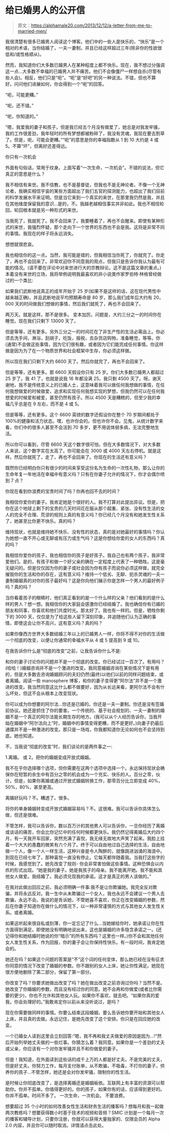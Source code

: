 # 给已婚男人的公开信

> 原文：<https://alphamale20.com/2013/12/12/a-letter-from-me-to-married-men/>

我很清楚有很多已婚男人阅读这个博客。他们中的一些人是快乐的，“快乐”是一个相对的术语，当你结婚了，一夫一妻制，并且已经这样超过三年(除非你的性欲很低和/或性格顺从)。

然而，我知道你们大多数已婚男人在某种程度上都不快乐。现在，我不想过分强调这一点...大多数不幸福的已婚男人并不痛苦。他们不会像僵尸一样想自杀(尽管有些人会)。相反，他们只是“呃”。“呃”是“好吧”的另一种说法。不错，但也不算好。问问他们进展如何，你会得到一个“呃”的回答。

“呃，可能更糟。”

“呃，还不错。”

“呃，你知道的。”

“嗯，我爱我的妻子和孩子，但是我已经五个月没有做爱了，她总是对我发牢骚，我的工作很差劲，我年轻时的所有梦想都被粉碎了，我没有灵魂，我现在要去割草了。但是，呃，可能会更糟。”“呃”的意思是你的幸福指数从 1 到 10 大约是 4 或 5。不算“坏”，但离好还差得远。

你只有一次机会

外面有句俗话，常用于纹身。上面写着“一次生命，一次机会”。不错的说法，但它真正的意思是什么？

我不相信有来世。我不信教，也不是基督徒，但我也不是无神论者。不像一个无神论者，我确实相信宇宙的某些方面超出了我们五官的探测能力，也超出了我们目前的科学发展水平来证明。但是当它来到一个真实的来世，在那里我仍然是我，并且在其他维度保留我的意识...是的，不。我越老越相信事实并非如此。我也不相信轮回，轮回根本就是另一种形式的来世。

当我死了，我就死了。我不会回来了。我要睡着了，再也不会醒来。即使有某种形式的来世，我强烈怀疑，那个走向下一个世界的东西也不会是我。这将是非常不同的事情。我现在的样子将永远消失。

想想就很悲哀。

我也相信你的这一点。当然，我可能是错的，但我相信当你死了，你就完了。你走了，再也不会回来了。非常欢迎你不同意我的观点，但我只是告诉你我认为最有可能的情况。(请不要在评论中对来世进行大的宗教辩论。这不是这篇文章的重点。)本着没有来世的立场，我将举例说明我最喜欢的非小说类作家罗伯特·林格曾经做过的一个类比:

如果我们武断地说真正的成年开始于 25 岁(如果不是这样的话，这在现代男性中越来越正确)，并且武断地说平均预期寿命是 80 岁，那么我们成年后大约有 20，000 天的时间做我们想做的事情，然后我们就死了，再也不会回来了。

两万天。就是这样。那不是很多。
变本加厉。问题是，大约三分之一的时间你在睡觉。现在我们只剩下 13000 天了。

但是等等，还有更多。另外三分之一的时间花在了非生产性的生活必需品上。你必须去洗手间，淋浴，刮胡子，吃饭，报税，去杂货店购物，准备睡觉，等等。你(通常)不会做这些事情，因为它们很有趣，或者因为它们能完成任何事情。你这样做是因为为了在一个物质世界和社会框架中生存，你必须这样做。

所以现在我们只剩下大约 6600 天了。然后你就完了，再也不会回来了。

但是等等，还有更多。那 6600 天假设你只有 25 岁。你们大多数已婚男人都超过 25 岁了。我 41 了，也就是说我 16 年都没满 25。我只剩 4500 天了。呀。谢天谢地，我不是传统意义上的已婚人士，这意味着我可以做任何我想做的事情，在任何我想做爱的时候做爱，追求和实现任何我想实现的梦想，但我仍然可以在任何我想爱的时候爱和被爱，甚至仍然有孩子。所以 4500 天是糟糕的，但至少我的幸福几乎总是在 9 左右，而不是 4 或 5。

但是等等，还有更多。这个 6600 英镑的数字还假设你在整个 70 岁期间都处于 100%的健康和活力状态。嘿，也许你会的。但也许你不会。见鬼，从统计数字来看，你们中的很多人甚至不会活到 70 多岁，更不用说体弱多病，无法完整地生活。

所以你可以看到，尽管 6600 天这个数字很可怕，但在大多数情况下，对大多数人来说，这个数字实在太高了。你可能会在 3000 或 4000 天左右停机。就是这样。然后你就死了，走了，再也不会回来了。你现在的生活还有意义吗？

既然你已经明白你只有很少的时间来享受这份名为生命的一次性礼物，那么让你的生命年复一年地活在幸福中有意义吗？只有在你妻子允许的情况下，你才会偶尔喷到 7 点？

你现在看到你浪费的宝贵时间了吗？你再也回不去的时间？

我相信你爱你的妻子。我肯定她是个很好的人。我不打算对此提出异议。但是，把你在这个地球上剩下的宝贵的几天时间花在服从那个超重、紧张、没有性生活的女人的完全不合理、荒谬的规则上真的有意义吗？你已经几个月没有和她发生性关系了，她甚至比你更不快乐。真的吗？

维持现状，也就是维持她不快乐、没有性的状态，真的是对她最好的事情吗？你认为她想一直不开心或无聊或有压力或生气吗？这是你想给你爱的女人的东西吗？真的吗？

我相信你爱你的孩子，我也相信你的孩子是好孩子。我自己也有两个孩子，我非常爱他们。是的，有孩子和做一个好父亲的确在一定程度上代表了一种牺牲。这是毫无疑问的。但是仅仅因为你的妻子或社会因为你有孩子而说你必须这样做，就完全摧毁你的生活和你的存在，这有意义吗？维持一个低劣、无聊、扼杀灵魂的一夫一妻制婚姻真的对你的孩子最好吗？这是你向他们展示你是怎样一个男人的最好例子吗？真的吗？

当你看着孩子的眼睛时，他们真正看到的是一个什么样的父亲？他们看到的是什么样的男人？想一想。我相信你的大家庭会感激你已经结婚了。我也确信你有已婚的朋友和同事，你喜欢和他们共度时光。那太好了。我也有一样的。但是，牺牲你剩下的 3000 天，仅仅是为了给这些人留下深刻印象，并追随他们认为正确的事情，即使这会让你不高兴，这有意义吗？真的吗？

如果你像西方世界大多数结婚三年以上的已婚男人一样，你将不得不对你的生活做一个彻底的改变，以便让你通常的幸福水平从 4 或 5 提高到 9 或 10。

在我告诉你什么是“彻底的改变”之前，让我告诉你什么不是:

和你的妻子讨论你的问题并不是一个彻底的改变。你已经试过一百次了。有用吗？(哈哈！)婚姻咨询并不是一个激进的改变。我同意婚姻咨询在某些情况下是有用的，但是大多数去咨询婚姻顾问的夫妇仍然(最终)以他们以前的同样问题结束，或者离婚。阅读一些 manosphere 博客，和你的妻子变得更“阿尔法”并不是一个激进的改变。我当然同意这比什么都不做要好，因为从长远来看，更阿尔法不会有什么坏处，但这不会从根本上改变现状。

你可以成为你想要的阿尔法...你还是已婚的。你还是一夫一妻制。你还是没有签婚前协议。她还是抓住了你的要害。一个传统的、基于社会规划的、一夫一妻制的婚姻不是一个真正的阿尔法能长期生存的地方。(我可以从个人经历告诉你，当我开始在婚姻中“阿尔法向上”时，婚姻中的事情变得更糟，而不是更好。)向妻子扔最后通牒并不是一种激进的改变。那只是一场戏，你我都知道你无论如何也不会坚持到底。她也知道。

不，当我说“彻底的改变”时，我们谈论的是两件事之一:

1.离婚。
或
2。把你的婚姻变成开放式婚姻。

我不在乎你选择哪个选项，但你需要在这两个选项中选择一个。永远保持现状会确保你在短暂的余生中有百分之零的机会成为一个充实、快乐的人。百分之零，伙计。但是，如果你离婚或通过开放式婚姻转换工作，那零百分比立即变成 40%，50%，80%，甚至更高。

离婚好玩吗？不。糟透了。很多。

将你的单身婚姻转变成开放式婚姻容易吗？不。这很难。我可以告诉你具体怎么做，但还是很难。

不管怎样，我可以告诉你，数以百万计的其他男人可以告诉你，一旦你经历了离婚或谈话的痛苦，你会比你记忆中的任何时候都更快乐。我仍然记得离婚后大约四个月，有一天我开车回家，突然充满了喜悦，我无缘无故地大声笑了起来。我脸上挂着一个大大的愚蠢的微笑有六个月了。终于可以自由地过自己选择的生活，自由地做一个人，像一个人一样生活，这种兴奋是令人陶醉的，就像跳进汹涌的海浪中。到现在已经七年了，那种喜悦一直没有停止。它每天都伴随着我。当我打这些字的时候，我感觉到了。她先改变了规则-
你会非常害怕做这些事情。这种恐惧会以内疚的形式出现。“她是我的妻子。她是我孩子的母亲。我不能离开她。我不能和其他女人做爱。我结婚了。我必须兑现我的承诺。这才是真正的男人该做的。”

在我对此做出回应之前，我必须明确一件事:我不是让你欺骗她。我完全反对欺骗，并将永远反对。我一生中从未欺骗过一个女人，我也永远不会建议一个男人去欺骗，永远不会。我说的是告诉她，不管她喜不喜欢，你正在改变婚姻的参数，然后在你妻子知道你在做什么的情况下，以一种非常谨慎的方式与其他女人发生性关系。或者离婚。

如果这听起来很自私或刻薄，你一定忘记了什么...当她嫁给你时，她承诺让你在性方面得到满足。即使她没有明确地说出来，这也是婚姻的许多隐含承诺之一。(还记得你和她结婚时她说的你“暗示”的所有东西吗？这里也一样。)你不会和其他任何女人发生性关系，作为回报，你的妻子会让你保持性快乐。有一段时间，我肯定她会的。

她还在吗？如果这个问题的答案是“不”这个词的任何变体，那么她已经在没有征求你同意的情况下改变了婚姻的参数。你不跟别的女人上床，她让你性满足。她现在很方便地删除了第二部分，保留了第一部分。

你改变了吗？你要求她做出改变了吗？她在做出改变之前咨询过你吗？当然不是。她改变了你婚姻的参数，而且没有经过你的同意。她不会再和你做爱(或者比你需要的更少)，你也不允许和其他女人玩。如果你不喜欢，就去吧。“如果你真的爱我，你会处理好的。”我敢肯定你以前从来没听说过，是吗？

现在你需要做同样的事情。你要么结束这段婚姻，要么告诉她你要开始和其他女人上床，并且真的去做。永远记住，是她先改变了这个安排。你只是在回应她的改变。

一个已婚女人读到这里会立刻回答:“嗯，我不再和我丈夫做爱的原因是因为...!"然后开始列举她丈夫做的一些烂事。你猜怎么着？我同意。如果你是一个差劲的丈夫或父亲，你应该有一个对你发牢骚并且不和你做爱的妻子。

但是！我知道，在外面读到这些话的成千上万的人都是好丈夫。不是完美的丈夫，但是好丈夫。你努力工作，每月支付账单，从不欺骗，不吸毒，不打你的妻子，供养你的孩子...不管怎样，她还是会对你发牢骚，限制你的性生活。

是时候让你彻底改变了，是选择离婚还是婚姻皈依。互联网上有丰富的资源可以帮助你。你并不孤单。你值得更好的。你的孩子，如果你有的话，应该得到更好的。你并不孤单。时间不多了。
一次生命，一次机会。
不要浪费。

想要超过 35 个小时的如何改善女性生活和财务生活的播客吗？想每月和我一起做两次教练吗？想要获得数小时基于技术的视频和音频？SMIC 计划是一个每月一次的播客和辅导计划，只要你注册，你就可以获得大量独家的、仅限会员的 Alpha 2.0 内容，并且你可以随时取消。详情请点击此处。